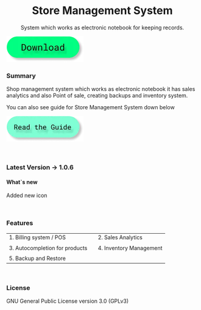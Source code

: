 <h1 align = "center">Store Management System</h1>
<p align = "center">System which works as electronic notebook for keeping records.</p>

<a href="javascript:download('sms')"><img src="/public/images/btn.d.webp" alt=""></a>

### Summary
Shop management system which works as electronic notebook it has sales analytics and also Point of sale, creating backups and inventory system.

You can also see guide for Store Management System down below

[![Read the guide](/public/images/btn.g.webp)](../app/?d=sms_docs)

<br>

### Latest Version -> 1.0.6

#### What`s new
Added new icon

<br>

### Features

|   |   |   |
|---|---|---|
| 1. Billing system / POS  |   | 2. Sales Analytics  |
|   |   |   |   |   |
| 3. Autocompletion for products  |   |  4. Inventory Management |
|   |   |   |   |   |
|  5. Backup and Restore |

<br>

### License
GNU General Public License version 3.0 (GPLv3)